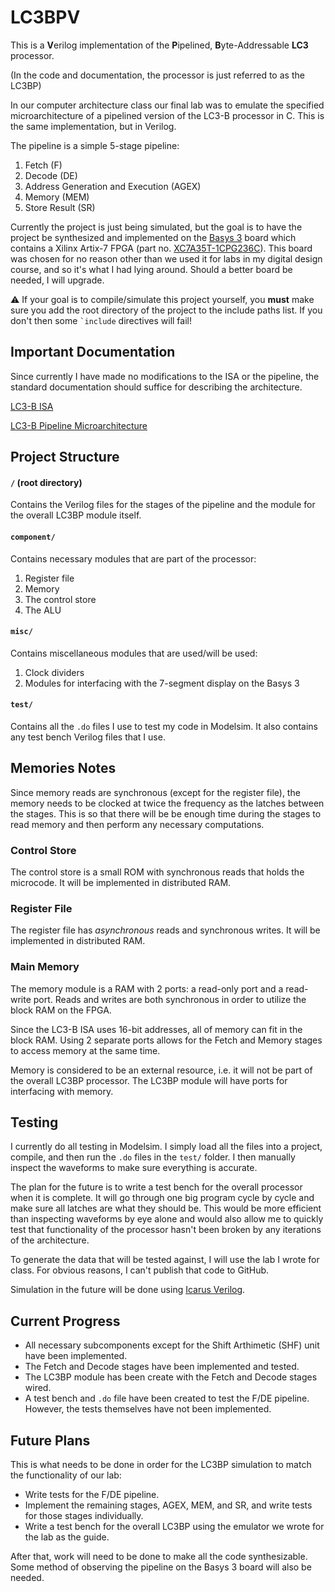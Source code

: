 # LC3BPV
This is a **V**erilog implementation of the **P**ipelined, **B**yte-Addressable **LC3** processor.

(In the code and documentation, the processor is just referred to as the LC3BP)

In our computer architecture class our final lab was to emulate the specified microarchitecture of a pipelined version of the LC3-B processor in C. This is the same implementation, but in Verilog.

The pipeline is a simple 5-stage pipeline:

1. Fetch (F)
2. Decode (DE)
3. Address Generation and Execution (AGEX)
4. Memory (MEM)
5. Store Result (SR)

Currently the project is just being simulated, but the goal is to have the project be synthesized and implemented on the [Basys 3](https://store.digilentinc.com/basys-3-artix-7-fpga-trainer-board-recommended-for-introductory-users/) board which contains a Xilinx Artix-7 FPGA (part no. [XC7A35T-1CPG236C](https://www.digikey.com/product-detail/en/xilinx-inc/XC7A35T-1CPG236C/122-1907-ND/5039071)). This board was chosen for no reason other than we used it for labs in my digital design course, and so it's what I had lying around. Should a better board be needed, I will upgrade.

:warning: If your goal is to compile/simulate this project yourself, you **must** make sure you add the root directory of the project to the include paths list. If you don't then some `` `include `` directives will fail!

## Important Documentation
Since currently I have made no modifications to the ISA or the pipeline, the standard documentation should suffice for describing the architecture.

[LC3-B ISA](https://drive.google.com/file/d/1b6OD_YVspwkl2c6o8Nr-t2aLnPpGf_ga/view?usp=sharing)

[LC3-B Pipeline Microarchitecture](https://drive.google.com/file/d/0B7NZdTrW3-46QWVycW5NTHRPSXM/view?usp=sharing)

## Project Structure
#### `/` (root directory)
Contains the Verilog files for the stages of the pipeline and the module for the overall LC3BP module itself.

#### `component/` 
Contains necessary modules that are part of the processor:

1. Register file
2. Memory
3. The control store
4. The ALU

#### `misc/` 
Contains miscellaneous modules that are used/will be used:

1. Clock dividers
2. Modules for interfacing with the 7-segment display on the Basys 3

#### `test/` 
Contains all the `.do` files I use to test my code in Modelsim. It also contains any test bench Verilog files that I use.

## Memories Notes
Since memory reads are synchronous (except for the register file), the memory needs to be clocked at twice the frequency as the latches between the stages. This is so that there will be be enough time during the stages to read memory and then perform any necessary computations.

### Control Store
The control store is a small ROM with synchronous reads that holds the microcode. It will be implemented in distributed RAM.

### Register File
The register file has _asynchronous_ reads and synchronous writes. It will be implemented in distributed RAM.

### Main Memory
The memory module is a RAM with 2 ports: a read-only port and a read-write port. Reads and writes are both synchronous in order to utilize the block RAM on the FPGA. 

Since the LC3-B ISA uses 16-bit addresses, all of memory can fit in the block RAM. Using 2 separate ports allows for the Fetch and Memory stages to access memory at the same time.

Memory is considered to be an external resource, i.e. it will not be part of the overall LC3BP processor. The LC3BP module will have ports for interfacing with memory.

## Testing
I currently do all testing in Modelsim. I simply load all the files into a project, compile, and then run the `.do` files in the `test/` folder. I then manually inspect the waveforms to make sure everything is accurate.

The plan for the future is to write a test bench for the overall processor when it is complete. It will go through one big program cycle by cycle and make sure all latches are what they should be. This would be more efficient than inspecting waveforms by eye alone and would also allow me to quickly test that functionality of the processor hasn't been broken by any iterations of the architecture.

To generate the data that will be tested against, I will use the lab I wrote for class. For obvious reasons, I can't publish that code to GitHub.

Simulation in the future will be done using [Icarus Verilog](http://iverilog.icarus.com/).

## Current Progress
* All necessary subcomponents except for the Shift Arthimetic (SHF) unit have been implemented.
* The Fetch and Decode stages have been implemented and tested.
* The LC3BP module has been create with the Fetch and Decode stages wired.
* A test bench and `.do` file have been created to test the F/DE pipeline. However, the tests themselves have not been implemented.

## Future Plans
This is what needs to be done in order for the LC3BP simulation to match the functionality of our lab:

* Write tests for the F/DE pipeline.
* Implement the remaining stages, AGEX, MEM, and SR, and write tests for those stages individually.
* Write a test bench for the overall LC3BP using the emulator we wrote for the lab as the guide.

After that, work will need to be done to make all the code synthesizable. Some method of observing the pipeline on the Basys 3 board will also be needed.
